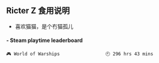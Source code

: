 ## Ricter Z 食用说明
- 喜欢猫猫，是个冇猫孤儿

<!-- steam-box start -->
#### - Steam playtime leaderboard
```text
🎮 World of Warships                 🕘 296 hrs 43 mins
```
<!-- Powered by https://github.com/YouEclipse/steam-box . -->
<!-- steam-box end -->
